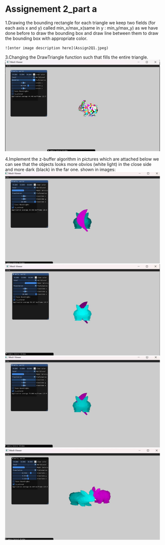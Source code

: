 # Assignement 2_part a
 

 1.Drawing the bounding rectangle for each triangle
    we keep two fields (for each axis x and y) called min_x/max_x(same in y : min_y/max_y) as we have done before to draw the bounding box
    and draw line between them to draw the bounding box with appropriate color.
    
    ![enter image description here](Assign2Q1.jpeg)



3.Changing the DrawTriangle function such that fills the entire triangle.
    ![enter image description here](Assign2Q3.jpeg)

4.Implement the z-buffer algorithm
    in pictures which are attached below we can see that the objects looks more obvios (white light) in the close side 
    and more dark (black) in the far one.
    shown in images:
![enter image description here](Assign2Q41.jpeg)
![enter image description here](Assign2Q42.jpeg) 
![enter image description here](Assign2Q43.jpeg)
![enter image description here](Assign2Q44.jpeg)
